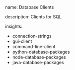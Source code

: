 name: Database Clients

description: Clients for SQL

insights:
  - connection-strings
  - gui-client
  - command-line-client
  - python-database-packages
  - node-database-packages
  - java-database-packages
